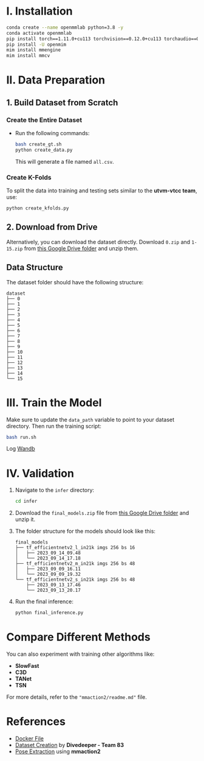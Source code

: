 # I. Installation

```bash
conda create --name openmmlab python=3.8 -y
conda activate openmmlab
pip install torch==1.11.0+cu113 torchvision==0.12.0+cu113 torchaudio==0.11.0 --extra-index-url https://download.pytorch.org/whl/cu113
pip install -U openmim
mim install mmengine
mim install mmcv
```

# II. Data Preparation

## 1. Build Dataset from Scratch

### Create the Entire Dataset
- Run the following commands:
  ```bash
  bash create_gt.sh
  python create_data.py
  ```
  This will generate a file named `all.csv`.

### Create K-Folds
To split the data into training and testing sets similar to the **utvm-vtcc team**, use:

```bash
python create_kfolds.py
```

## 2. Download from Drive
Alternatively, you can download the dataset directly. Download `0.zip` and `1-15.zip` from [this Google Drive folder](https://drive.google.com/drive/folders/1w-YFVOhUmVZw8c1JGVf7T5hz_RCoDhbs?usp=sharing) and unzip them.

## Data Structure
The dataset folder should have the following structure:

```text
dataset
├── 0
├── 1
├── 2
├── 3
├── 4
├── 5
├── 6
├── 7
├── 8
├── 9
├── 10
├── 11
├── 12
├── 13
├── 14
└── 15
```

# III. Train the Model
Make sure to update the `data_path` variable to point to your dataset directory. Then run the training script:

```bash
bash run.sh
```

Log [Wandb](https://wandb.ai/kingkong153/Thesis%20master%202023)

# IV. Validation

1. Navigate to the `infer` directory:
   ```bash
   cd infer
   ```
2. Download the `final_models.zip` file from [this Google Drive folder](https://drive.google.com/drive/folders/1w-YFVOhUmVZw8c1JGVf7T5hz_RCoDhbs) and unzip it.
   
3. The folder structure for the models should look like this:
   
   ```text
   final_models
   ├── tf_efficientnetv2_l_in21k imgs 256 bs 16
   │   ├── 2023_09_14_09.48
   │   └── 2023_09_14_17.18
   ├── tf_efficientnetv2_m_in21k imgs 256 bs 48
   │   ├── 2023_09_09_16.11
   │   └── 2023_09_09_19.32
   └── tf_efficientnetv2_s_in21k imgs 256 bs 48
       ├── 2023_09_13_17.46
       └── 2023_09_13_20.17
   ```

4. Run the final inference:
   ```bash
   python final_inference.py
   ```

# Compare Different Methods
You can also experiment with training other algorithms like:
- **SlowFast**
- **C3D**
- **TANet**
- **TSN**

For more details, refer to the `"mmaction2/readme.md"` file.

# References
- [Docker File](https://github.com/tascj/kaggle-hubmap-hacking-the-human-vasculature)
- [Dataset Creation](https://github.com/vtccdivedeeper/2023AICityChallenge-Track3) by **Divedeeper - Team 83**
- [Pose Extraction](https://github.com/open-mmlab/mmaction2) using **mmaction2**